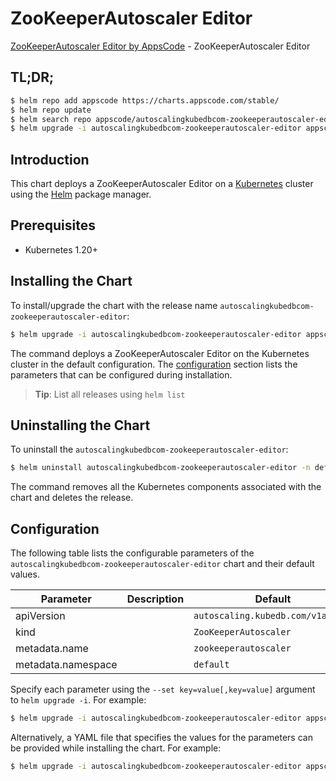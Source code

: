 # ZooKeeperAutoscaler Editor

[ZooKeeperAutoscaler Editor by AppsCode](https://appscode.com) - ZooKeeperAutoscaler Editor

## TL;DR;

```bash
$ helm repo add appscode https://charts.appscode.com/stable/
$ helm repo update
$ helm search repo appscode/autoscalingkubedbcom-zookeeperautoscaler-editor --version=v0.23.0
$ helm upgrade -i autoscalingkubedbcom-zookeeperautoscaler-editor appscode/autoscalingkubedbcom-zookeeperautoscaler-editor -n default --create-namespace --version=v0.23.0
```

## Introduction

This chart deploys a ZooKeeperAutoscaler Editor on a [Kubernetes](http://kubernetes.io) cluster using the [Helm](https://helm.sh) package manager.

## Prerequisites

- Kubernetes 1.20+

## Installing the Chart

To install/upgrade the chart with the release name `autoscalingkubedbcom-zookeeperautoscaler-editor`:

```bash
$ helm upgrade -i autoscalingkubedbcom-zookeeperautoscaler-editor appscode/autoscalingkubedbcom-zookeeperautoscaler-editor -n default --create-namespace --version=v0.23.0
```

The command deploys a ZooKeeperAutoscaler Editor on the Kubernetes cluster in the default configuration. The [configuration](#configuration) section lists the parameters that can be configured during installation.

> **Tip**: List all releases using `helm list`

## Uninstalling the Chart

To uninstall the `autoscalingkubedbcom-zookeeperautoscaler-editor`:

```bash
$ helm uninstall autoscalingkubedbcom-zookeeperautoscaler-editor -n default
```

The command removes all the Kubernetes components associated with the chart and deletes the release.

## Configuration

The following table lists the configurable parameters of the `autoscalingkubedbcom-zookeeperautoscaler-editor` chart and their default values.

|     Parameter      | Description |                   Default                    |
|--------------------|-------------|----------------------------------------------|
| apiVersion         |             | <code>autoscaling.kubedb.com/v1alpha1</code> |
| kind               |             | <code>ZooKeeperAutoscaler</code>             |
| metadata.name      |             | <code>zookeeperautoscaler</code>             |
| metadata.namespace |             | <code>default</code>                         |


Specify each parameter using the `--set key=value[,key=value]` argument to `helm upgrade -i`. For example:

```bash
$ helm upgrade -i autoscalingkubedbcom-zookeeperautoscaler-editor appscode/autoscalingkubedbcom-zookeeperautoscaler-editor -n default --create-namespace --version=v0.23.0 --set apiVersion=autoscaling.kubedb.com/v1alpha1
```

Alternatively, a YAML file that specifies the values for the parameters can be provided while
installing the chart. For example:

```bash
$ helm upgrade -i autoscalingkubedbcom-zookeeperautoscaler-editor appscode/autoscalingkubedbcom-zookeeperautoscaler-editor -n default --create-namespace --version=v0.23.0 --values values.yaml
```
